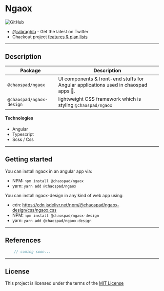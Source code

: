 # Ngaox
![GitHub](https://img.shields.io/github/license/chaospad/ngaox)

- [@rabraghib](https://twitter.com/rabraghib) - Get the latest on Twitter
- Chackout project [features & plan lists](TODO.md)

---

## Description

| Package                   | Description                                                                         | 
| ------------------------- | ----------------------------------------------------------------------------------- | 
| `@chaospad/ngaox`         | UI components & front-end stuffs for Angular applications used in chaospad apps 👊. |
| `@chaospad/ngaox-design`      | lightweight CSS framework which is styling `@chaospad/ngaox`           |

#### Technologies

- Angular
- Typescript
- Scss / Css

---

## Getting started
You can install ngaox in an angular app via:
- NPM: `npm install @chaospad/ngaox`
- yarn: `yarn add @chaospad/ngaox`

You can install ngaox-design in any kind of web app using:
- cdn: https://cdn.jsdelivr.net/npm/@chaospad/ngaox-design/css/ngaox.css
- NPM: `npm install @chaospad/ngaox-design`
- yarn: `yarn add @chaospad/ngaox-design`

---

## References

```ts
    // coming soon...
```

---

## License
This project is licensed under the terms of the [MIT License](LICENSE)
